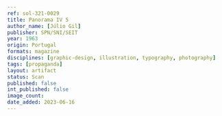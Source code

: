 ```yaml
---
ref: sol-321-0029
title: Panorama IV 5
author_name: [Júlio Gil]
publisher: SPN/SNI/SEIT
year: 1963
origin: Portugal
formats: magazine
disciplines: [graphic-design, illustration, typography, photography]
tags: [propaganda]
layout: artifact
status: Scan
published: false
int_published: false
image_count:
date_added: 2023-06-16
---
```

